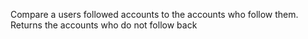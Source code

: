 Compare a users followed accounts to the accounts who follow them. Returns the accounts who do not follow back